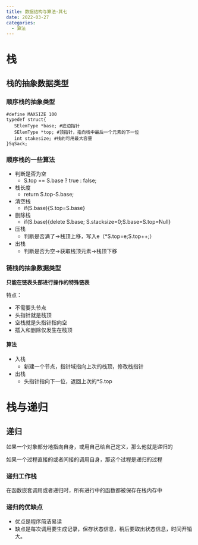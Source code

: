 ```yaml
---
title: 数据结构与算法·其七
date: 2022-03-27
categories:
  - 算法
---
```


# 栈

## 栈的抽象数据类型

### 顺序栈的抽象类型

```
#define MAXSIZE 100
typedef struct{
   SElemType *base; #底边指针
   SElemType *top; #顶指针，指向栈中最后一个元素的下一位
   int stakesize; #栈的可用最大容量
}SqSack;
```

### 顺序栈的一些算法

- 判断是否为空
    - S.top == S.base ? true : false;
- 栈长度
    - return S.top-S.base;
- 清空栈
    - if(S.base){S.top=S.base}
- 删除栈
    - if(S.base){delete S.base; S.stacksize=0;S.base=S.top=Null}
- 压栈
    - 判断是否满了->栈顶上移，写入e（\*S.top=e;S.top++;）
- 出栈
    - 判断是否为空->获取栈顶元素->栈顶下移

### 链栈的抽象数据类型

**只能在链表头部进行操作的特殊链表**

特点：

- 不需要头节点
- 头指针就是栈顶
- 空栈就是头指针指向空
- 插入和删除仅发生在栈顶

#### 算法

- 入栈
    - 新建一个节点，指针域指向上次的栈顶，修改栈指针
- 出栈
    - 头指针指向下一位，返回上次的\*S.top

# 栈与递归

## 递归

如果一个对象部分地指向自身，或用自己给自己定义，那么他就是递归的

如果一个过程直接的或者间接的调用自身，那这个过程是递归的过程

### 递归工作栈

在函数嵌套调用或者递归时，所有进行中的函数都被保存在栈内存中

### 递归的优缺点

- 优点是程序简洁易读
- 缺点是每次调用要生成记录，保存状态信息，稍后要取出状态信息，时间开销大。
